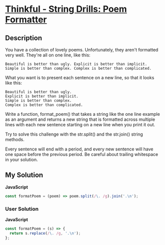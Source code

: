 # [Thinkful - String Drills: Poem Formatter](https://www.codewars.com/kata/585af8f645376cda59000200)

## Description

You have a collection of lovely poems. Unfortunately, they aren't formatted very well. They're all on one line, like this:

```
Beautiful is better than ugly. Explicit is better than implicit. Simple is better than complex. Complex is better than complicated.
```

What you want is to present each sentence on a new line, so that it looks like this:

```
Beautiful is better than ugly.
Explicit is better than implicit.
Simple is better than complex.
Complex is better than complicated.
```

Write a function, format_poem() that takes a string like the one line example as an argument and returns a new string that is formatted across multiple lines with each new sentence starting on a new line when you print it out.

Try to solve this challenge with the str.split() and the str.join() string methods.

Every sentence will end with a period, and every new sentence will have one space before the previous period. Be careful about trailing whitespace in your solution.

## My Solution

**JavaScript**

```js
const formatPoem = (poem) => poem.split(/\. /g).join('.\n');
```

### User Solution

**JavaScript**

```js
const formatPoem = (s) => {
  return s.replace(/\. /g, '.\n');
};
```
